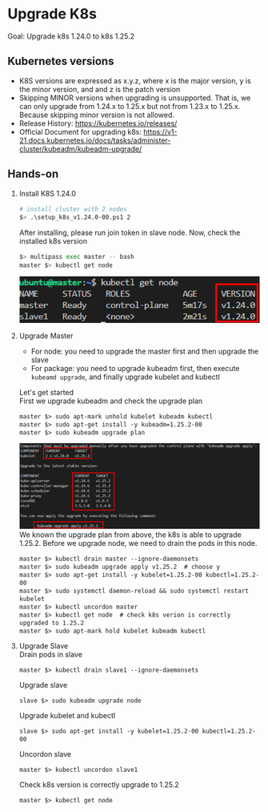# Upgrade K8s
Goal: Upgrade k8s 1.24.0 to k8s 1.25.2

## Kubernetes versions 
- K8S versions are expressed as x.y.z, where x is the major version, y is the minor version, and and z is the patch version
- Skipping MINOR versions when upgrading is unsupported. That is, we can only upgrade from 1.24.x to 1.25.x but not from 1.23.x to 1.25.x. Because skipping minor version is not allowed.
- Release History: https://kubernetes.io/releases/
- Official Document for upgrading k8s: https://v1-21.docs.kubernetes.io/docs/tasks/administer-cluster/kubeadm/kubeadm-upgrade/ 

## Hands-on
1. Install K8S 1.24.0
    ```bash
    # install cluster with 2 nodes
    $> .\setup_k8s_v1.24.0-00.ps1 2
    ```
    After installing, please run join token in slave node.
    Now, check the installed k8s version
    ```bash
    $> multipass exec master -- bash
    master $> kubectl get node
    ```
    ![check_k8s_version](imgs/check_k8s_version.png)

2. Upgrade Master
    - For node: you need to upgrade the master first and then upgrade the slave
    - For package: you need to upgrade kubeadm first, then execute `kubeamd upgrade`, and finally upgrade kubelet and kubectl
    
    Let's get started \
    First we upgrade kubeadm and check the upgrade plan
    ```commandline
    master $> sudo apt-mark unhold kubelet kubeadm kubectl
    master $> sudo apt-get install -y kubeadm=1.25.2-00
    master $> sudo kubeadm upgrade plan
    ```
    ![kubeadm_upgrade_plan](imgs/kubeadm_upgrade_plan.png)
    We known the upgrade plan from above, the k8s is able to upgrade 1.25.2. Before we upgrade node, we need to drain the pods in this node.
    ```commandline
    master $> kubectl drain master --ignore-daemonsets
    master $> sudo kubeadm upgrade apply v1.25.2  # choose y
    master $> sudo apt-get install -y kubelet=1.25.2-00 kubectl=1.25.2-00
    master $> sudo systemctl daemon-reload && sudo systemctl restart kubelet
    master $> kubectl uncordon master
    master $> kubectl get node  # check k8s verion is correctly upgraded to 1.25.2
    master $> sudo apt-mark hold kubelet kubeadm kubectl
    ```

3. Upgrade Slave \
    Drain pods in slave
    ```commandline
    master $> kubectl drain slave1 --ignore-daemonsets
    ```

    Upgrade slave
    ```commandline
    slave $> sudo kubeadm upgrade node
    ```

    Upgrade kubelet and kubectl
    ```commandline
    slave $> sudo apt-get install -y kubelet=1.25.2-00 kubectl=1.25.2-00
    ```

    Uncordon slave
    ```commandline
    master $> kubectl uncordon slave1
    ```

    Check k8s version is correctly upgrade to 1.25.2
    ```commandline
    master $> kubectl get node
    ```
